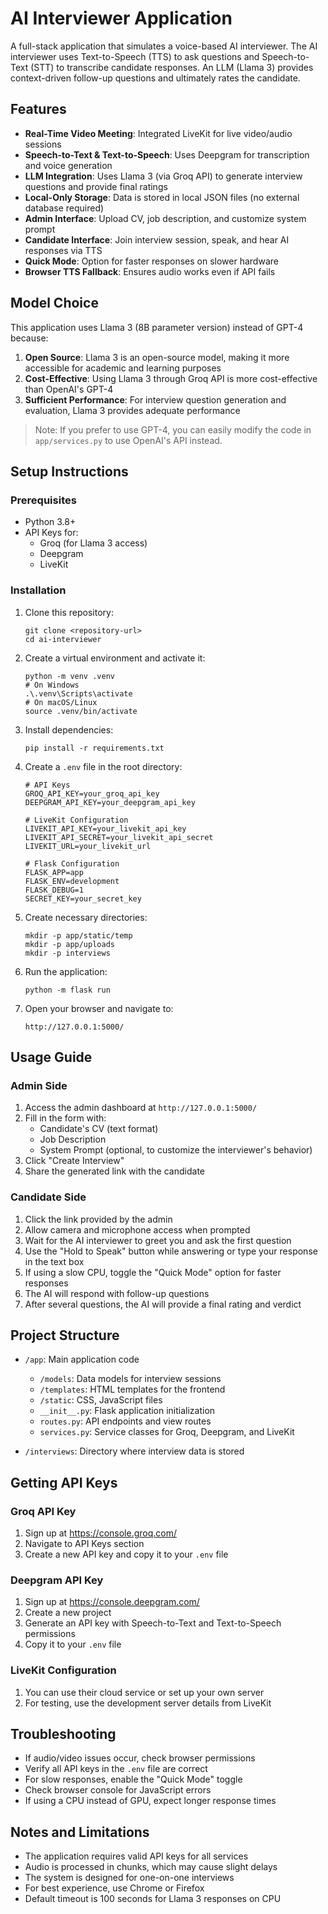 # AI Interviewer Application

A full-stack application that simulates a voice-based AI interviewer. The AI interviewer uses Text-to-Speech (TTS) to ask questions and Speech-to-Text (STT) to transcribe candidate responses. An LLM (Llama 3) provides context-driven follow-up questions and ultimately rates the candidate.

## Features

- **Real-Time Video Meeting**: Integrated LiveKit for live video/audio sessions
- **Speech-to-Text & Text-to-Speech**: Uses Deepgram for transcription and voice generation
- **LLM Integration**: Uses Llama 3 (via Groq API) to generate interview questions and provide final ratings
- **Local-Only Storage**: Data is stored in local JSON files (no external database required)
- **Admin Interface**: Upload CV, job description, and customize system prompt
- **Candidate Interface**: Join interview session, speak, and hear AI responses via TTS
- **Quick Mode**: Option for faster responses on slower hardware
- **Browser TTS Fallback**: Ensures audio works even if API fails

## Model Choice

This application uses Llama 3 (8B parameter version) instead of GPT-4 because:

1. **Open Source**: Llama 3 is an open-source model, making it more accessible for academic and learning purposes
2. **Cost-Effective**: Using Llama 3 through Groq API is more cost-effective than OpenAI's GPT-4
3. **Sufficient Performance**: For interview question generation and evaluation, Llama 3 provides adequate performance

> Note: If you prefer to use GPT-4, you can easily modify the code in `app/services.py` to use OpenAI's API instead.

## Setup Instructions

### Prerequisites

- Python 3.8+
- API Keys for:
  - Groq (for Llama 3 access)
  - Deepgram
  - LiveKit

### Installation

1. Clone this repository:
   ```
   git clone <repository-url>
   cd ai-interviewer
   ```

2. Create a virtual environment and activate it:
   ```
   python -m venv .venv
   # On Windows
   .\.venv\Scripts\activate
   # On macOS/Linux
   source .venv/bin/activate
   ```

3. Install dependencies:
   ```
   pip install -r requirements.txt
   ```

4. Create a `.env` file in the root directory:
   ```
   # API Keys
   GROQ_API_KEY=your_groq_api_key
   DEEPGRAM_API_KEY=your_deepgram_api_key

   # LiveKit Configuration
   LIVEKIT_API_KEY=your_livekit_api_key
   LIVEKIT_API_SECRET=your_livekit_api_secret
   LIVEKIT_URL=your_livekit_url

   # Flask Configuration
   FLASK_APP=app
   FLASK_ENV=development
   FLASK_DEBUG=1
   SECRET_KEY=your_secret_key
   ```

5. Create necessary directories:
   ```
   mkdir -p app/static/temp
   mkdir -p app/uploads
   mkdir -p interviews
   ```

6. Run the application:
   ```
   python -m flask run
   ```

7. Open your browser and navigate to:
   ```
   http://127.0.0.1:5000/
   ```

## Usage Guide

### Admin Side

1. Access the admin dashboard at `http://127.0.0.1:5000/`
2. Fill in the form with:
   - Candidate's CV (text format)
   - Job Description
   - System Prompt (optional, to customize the interviewer's behavior)
3. Click "Create Interview"
4. Share the generated link with the candidate

### Candidate Side

1. Click the link provided by the admin
2. Allow camera and microphone access when prompted
3. Wait for the AI interviewer to greet you and ask the first question
4. Use the "Hold to Speak" button while answering or type your response in the text box
5. If using a slow CPU, toggle the "Quick Mode" option for faster responses
6. The AI will respond with follow-up questions
7. After several questions, the AI will provide a final rating and verdict

## Project Structure

- `/app`: Main application code
  - `/models`: Data models for interview sessions
  - `/templates`: HTML templates for the frontend
  - `/static`: CSS, JavaScript files
  - `__init__.py`: Flask application initialization
  - `routes.py`: API endpoints and view routes
  - `services.py`: Service classes for Groq, Deepgram, and LiveKit

- `/interviews`: Directory where interview data is stored

## Getting API Keys

### Groq API Key
1. Sign up at https://console.groq.com/
2. Navigate to API Keys section
3. Create a new API key and copy it to your `.env` file

### Deepgram API Key
1. Sign up at https://console.deepgram.com/
2. Create a new project
3. Generate an API key with Speech-to-Text and Text-to-Speech permissions
4. Copy it to your `.env` file

### LiveKit Configuration
1. You can use their cloud service or set up your own server
2. For testing, use the development server details from LiveKit

## Troubleshooting

- If audio/video issues occur, check browser permissions
- Verify all API keys in the `.env` file are correct
- For slow responses, enable the "Quick Mode" toggle
- Check browser console for JavaScript errors
- If using a CPU instead of GPU, expect longer response times

## Notes and Limitations

- The application requires valid API keys for all services
- Audio is processed in chunks, which may cause slight delays
- The system is designed for one-on-one interviews
- For best experience, use Chrome or Firefox
- Default timeout is 100 seconds for Llama 3 responses on CPU
